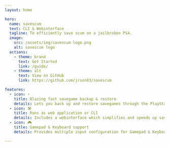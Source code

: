 ```yaml
---
layout: home

hero:
  name: savescum
  text: CLI & Webinterface
  tagline: To efficiently save scum on a jailbroken PS4.
  image:
    src: /assets/img/savescum-logo.png
    alt: savescum logo
  actions:
    - theme: brand
      text: Get Started
      link: /guide/
    - theme: alt
      text: View on GitHub
      link: https://github.com/jrson83/savescum

features:
  - icon: ⚡
    title: Blazing fast savegame backup & restore
    details: Lets you back up and restore savegames through the PlayStation 4 FTP server.
  - icon: 🛠️
    title: Runs as web application or CLI
    details: Includes a webinterface which simplifies and speeds up save scumming.
  - icon: 🎮
    title: Gamepad & Keyboard support
    details: Provides multiple input configuration for Gamepad & Keyboard hotkeys.

---
```

